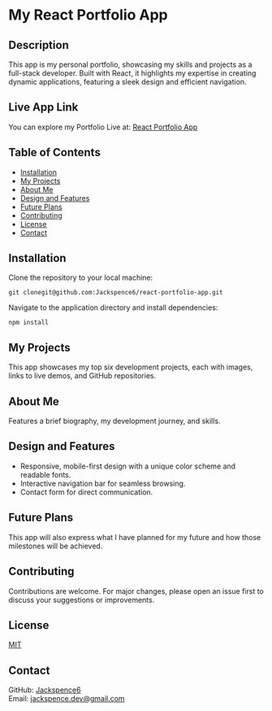# My React Portfolio App

## Description

This app is my personal portfolio, showcasing my skills and projects as a full-stack developer. Built with React, it highlights my expertise in creating dynamic applications, featuring a sleek design and efficient navigation.

## Live App Link

You can explore my Portfolio Live at: [React Portfolio App](https://jackspence6.github.io/react-portfolio-app/)

## Table of Contents

- [Installation](#installation)
- [My Projects](#my-projects)
- [About Me](#about-me)
- [Design and Features](#design-and-features)
- [Future Plans](#future-plans)
- [Contributing](#contributing)
- [License](#license)
- [Contact](#contact)

## Installation

Clone the repository to your local machine:

```
git clonegit@github.com:Jackspence6/react-portfolio-app.git
```

Navigate to the application directory and install dependencies:

```
npm install
```

## My Projects

This app showcases my top six development projects, each with images, links to live demos, and GitHub repositories.

## About Me

Features a brief biography, my development journey, and skills.

## Design and Features

- Responsive, mobile-first design with a unique color scheme and readable fonts.
- Interactive navigation bar for seamless browsing.
- Contact form for direct communication.

## Future Plans

This app will also express what I have planned for my future and how those milestones will be achieved.

## Contributing

Contributions are welcome. For major changes, please open an issue first to discuss your suggestions or improvements.

## License

[MIT](LICENSE)

## Contact

GitHub: [Jackspence6](https://github.com/Jackspence6)  
Email: [jackspence.dev@gmail.com](mailto:jackspence.dev@gmail.com)
